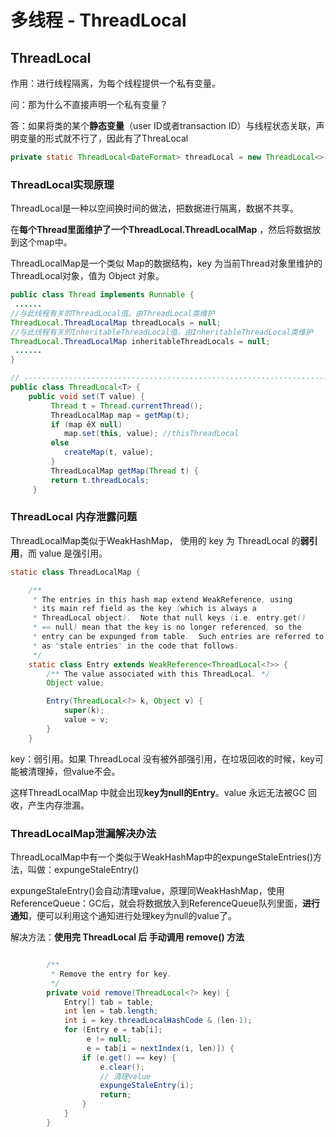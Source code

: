 # 多线程 - ThreadLocal



## ThreadLocal

作用：进行线程隔离，为每个线程提供一个私有变量。



问：那为什么不直接声明一个私有变量？

答：如果将类的某个**静态变量**（user ID或者transaction ID）与线程状态关联，声明变量的形式就不行了，因此有了ThreaLocal

```java
private static ThreadLocal<DateFormat> threadLocal = new ThreadLocal<>();
```



### ThreadLocal实现原理

ThreadLocal是一种以空间换时间的做法，把数据进行隔离，数据不共享。

在**每个Thread里面维护了一个ThreadLocal.ThreadLocalMap** ，然后将数据放到这个map中。

ThreadLocalMap是⼀个类似 Map的数据结构，key 为当前Thread对象里维护的ThreadLocal对象，值为 Object 对象。

```java
public class Thread implements Runnable {
 ......
//与此线程有关的ThreadLocal值。由ThreadLocal类维护
ThreadLocal.ThreadLocalMap threadLocals = null;
//与此线程有关的InheritableThreadLocal值。由InheritableThreadLocal类维护
ThreadLocal.ThreadLocalMap inheritableThreadLocals = null;
 ......
}

// ------------------------------------------------------------------------------------------------------------------------
public class ThreadLocal<T> {
    public void set(T value) {
         Thread t = Thread.currentThread();
         ThreadLocalMap map = getMap(t);
         if (map êX null)
            map.set(this, value); //thisThreadLocal
         else
            createMap(t, value);
         }
         ThreadLocalMap getMap(Thread t) {
         return t.threadLocals;
     }
```



### ThreadLocal 内存泄露问题

ThreadLocalMap类似于WeakHashMap， 使⽤的 key 为 ThreadLocal 的**弱引⽤**，⽽ value 是强引⽤。



```java
static class ThreadLocalMap {

    /**
     * The entries in this hash map extend WeakReference, using
     * its main ref field as the key (which is always a
     * ThreadLocal object).  Note that null keys (i.e. entry.get()
     * == null) mean that the key is no longer referenced, so the
     * entry can be expunged from table.  Such entries are referred to
     * as "stale entries" in the code that follows.
     */
    static class Entry extends WeakReference<ThreadLocal<?>> {
        /** The value associated with this ThreadLocal. */
        Object value;

        Entry(ThreadLocal<?> k, Object v) {
            super(k);
            value = v;
        }
    }
```

key：弱引用。如果 ThreadLocal 没有被外部强引⽤，在垃圾回收的时候，key可能被清理掉，但value不会。

这样ThreadLocalMap 中就会出现**key为null的Entry**。value 永远⽆法被GC 回收，产生内存泄漏。



### ThreadLocalMap泄漏解决办法

ThreadLocalMap中有一个类似于WeakHashMap中的expungeStaleEntries()方法，叫做：expungeStaleEntry()

expungeStaleEntry()会自动清理value，原理同WeakHashMap，使用ReferenceQueue：GC后，就会将数据放入到ReferenceQueue队列里面，**进行通知**，便可以利用这个通知进行处理key为null的value了。



解决方法：**使⽤完 ThreadLocal 后 ⼿动调⽤ remove() ⽅法**

```java

        /**
         * Remove the entry for key.
         */
        private void remove(ThreadLocal<?> key) {
            Entry[] tab = table;
            int len = tab.length;
            int i = key.threadLocalHashCode & (len-1);
            for (Entry e = tab[i];
                 e != null;
                 e = tab[i = nextIndex(i, len)]) {
                if (e.get() == key) {
                    e.clear();
                    // 清理value
                    expungeStaleEntry(i);
                    return;
                }
            }
        }
```





